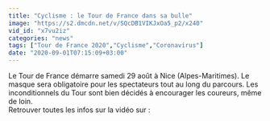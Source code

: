 ```yaml
---
title: "Cyclisme : le Tour de France dans sa bulle"
image: "https://s2.dmcdn.net/v/SQcDB1VIKJxOa5_p2/x240"
vid_id: "x7vu2iz"
categories: "news"
tags: ["Tour de France 2020","Cyclisme","Coronavirus"]
date: "2020-09-01T07:15:09+03:00"
---
```

Le Tour de France démarre samedi 29 août à Nice (Alpes-Maritimes). Le masque sera obligatoire pour les spectateurs tout au long du parcours. Les inconditionnels du Tour sont bien décidés à encourager les coureurs, même de loin.  <br>Retrouver toutes les infos sur la vidéo sur : 
